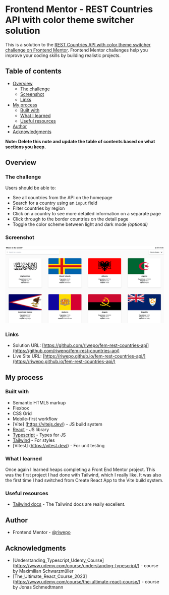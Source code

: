 # Frontend Mentor - REST Countries API with color theme switcher solution

This is a solution to the [REST Countries API with color theme switcher challenge on Frontend Mentor](https://www.frontendmentor.io/challenges/rest-countries-api-with-color-theme-switcher-5cacc469fec04111f7b848ca). Frontend Mentor challenges help you improve your coding skills by building realistic projects.

## Table of contents

- [Overview](#overview)
  - [The challenge](#the-challenge)
  - [Screenshot](#screenshot)
  - [Links](#links)
- [My process](#my-process)
  - [Built with](#built-with)
  - [What I learned](#what-i-learned)
  - [Useful resources](#useful-resources)
- [Author](#author)
- [Acknowledgments](#acknowledgments)

**Note: Delete this note and update the table of contents based on what sections you keep.**

## Overview

### The challenge

Users should be able to:

- See all countries from the API on the homepage
- Search for a country using an `input` field
- Filter countries by region
- Click on a country to see more detailed information on a separate page
- Click through to the border countries on the detail page
- Toggle the color scheme between light and dark mode _(optional)_

### Screenshot

![](./screenshot/screenshot.png?raw=true)

### Links

- Solution URL: [https://github.com/riwepo/fem-rest-countries-api](https://github.com/riwepo/fem-rest-countries-api)
- Live Site URL: [https://riwepo.github.io/fem-rest-countries-api/](https://riwepo.github.io/fem-rest-countries-api/)

## My process

### Built with

- Semantic HTML5 markup
- Flexbox
- CSS Grid
- Mobile-first workflow
- [Vite] (https://vitejs.dev/) - JS build system
- [React](https://reactjs.org/) - JS library
- [Typescript](https://www.typescriptlang.org/) - Types for JS
- [Tailwind](https://tailwindcss.com/) - For styles
- [Vitest] (https://vitest.dev/) - For unit testing

### What I learned

Once again I learned heaps completing a Front End Mentor project.
This was the first project I had done with Tailwind, which I really like.
It was also the first time I had switched from Create React App to the Vite build system.

### Useful resources

- [Tailwind docs](https://tailwindcss.com/docs/installation) - The Tailwind docs are really excellent.

## Author

- Frontend Mentor - [@riwepo](https://www.frontendmentor.io/profile/riwepo)

## Acknowledgments

- [Understanding_Typescript_Udemy_Course] (https://www.udemy.com/course/understanding-typescript/) - course by Maximilian Schwarzmüller
- [The_Ultimate_React_Course_2023] (https://www.udemy.com/course/the-ultimate-react-course/) - course by Jonas Schmedtmann
